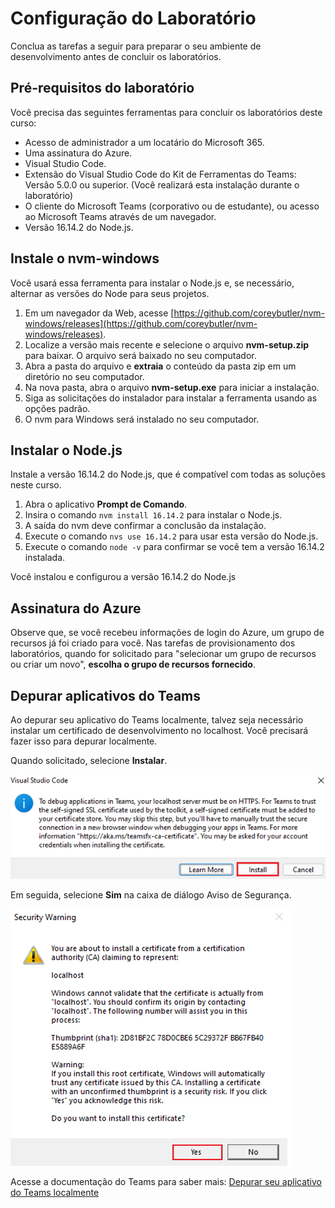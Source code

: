 # Configuração do Laboratório

Conclua as tarefas a seguir para preparar o seu ambiente de desenvolvimento antes de concluir os laboratórios.

## Pré-requisitos do laboratório

Você precisa das seguintes ferramentas para concluir os laboratórios deste curso:

- Acesso de administrador a um locatário do Microsoft 365.
- Uma assinatura do Azure.
- Visual Studio Code.
- Extensão do Visual Studio Code do Kit de Ferramentas do Teams:  Versão 5.0.0 ou superior. (Você realizará esta instalação durante o laboratório)
- O cliente do Microsoft Teams (corporativo ou de estudante), ou acesso ao Microsoft Teams através de um navegador.
- Versão 16.14.2 do Node.js.

## Instale o nvm-windows

Você usará essa ferramenta para instalar o Node.js e, se necessário, alternar as versões do Node para seus projetos.

1. Em um navegador da Web, acesse [https://github.com/coreybutler/nvm-windows/releases](https://github.com/coreybutler/nvm-windows/releases).
2. Localize a versão mais recente e selecione o arquivo **nvm-setup.zip** para baixar.  O arquivo será baixado no seu computador.
3. Abra a pasta do arquivo e **extraia** o conteúdo da pasta zip em um diretório no seu computador.
4. Na nova pasta, abra o arquivo **nvm-setup.exe** para iniciar a instalação.
5. Siga as solicitações do instalador para instalar a ferramenta usando as opções padrão.
6. O nvm para Windows será instalado no seu computador.

## Instalar o Node.js

Instale a versão 16.14.2 do Node.js, que é compatível com todas as soluções neste curso.

1. Abra o aplicativo **Prompt de Comando**.
2. Insira o comando `nvm install 16.14.2` para instalar o Node.js.
3. A saída do nvm deve confirmar a conclusão da instalação.
4. Execute o comando `nvs use 16.14.2` para usar esta versão do Node.js.
5. Execute o comando `node -v` para confirmar se você tem a versão 16.14.2 instalada.

Você instalou e configurou a versão 16.14.2 do Node.js

## Assinatura do Azure

Observe que, se você recebeu informações de login do Azure, um grupo de recursos já foi criado para você.  Nas tarefas de provisionamento dos laboratórios, quando for solicitado para "selecionar um grupo de recursos ou criar um novo", **escolha o grupo de recursos fornecido**.

## Depurar aplicativos do Teams

Ao depurar seu aplicativo do Teams localmente, talvez seja necessário instalar um certificado de desenvolvimento no localhost.  Você precisará fazer isso para depurar localmente.

Quando solicitado, selecione **Instalar**.

![Captura de tela da solicitação para instalar o certificado de desenvolvimento.](../../media/install-certificate.png)

Em seguida, selecione **Sim** na caixa de diálogo Aviso de Segurança.

![Captura de tela da caixa de diálogo de segurança.](../../media/development-certificate.png)

Acesse a documentação do Teams para saber mais: [Depurar seu aplicativo do Teams localmente](https://learn.microsoft.com/microsoftteams/platform/toolkit/debug-local?tabs=Windows&pivots=visual-studio-code-v5)
